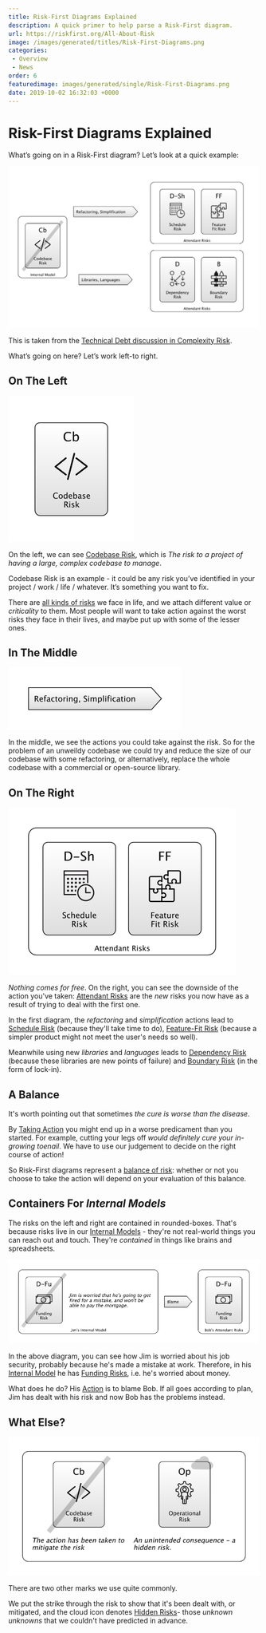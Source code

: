 ```yaml
---
title: Risk-First Diagrams Explained
description: A quick primer to help parse a Risk-First diagram. 
url: https://riskfirst.org/All-About-Risk
image: /images/generated/titles/Risk-First-Diagrams.png
categories: 
 - Overview
 - News
order: 6
featuredimage: images/generated/single/Risk-First-Diagrams.png
date: 2019-10-02 16:32:03 +0000
---
```



# Risk-First Diagrams Explained

What’s going on in a Risk-First diagram?    Let’s look at a quick example:

![Complexity Risk and some mitigations](images/generated/risks/complexity/complexity-risk2.png)

This is taken from the [Technical Debt discussion in Complexity Risk](Complexity-Risk.md#technical-debt).

What’s going on here?  Let’s work left-to right.

## On The Left

![Codebase Risk](images/generated/summary/risk.png)

On the left, we can see [Codebase Risk](Complexity-Risk.md#codebase-risk), which is _The risk to a project of having a large, complex codebase to manage_.

Codebase Risk is an example - it could be any risk you’ve identified in your project / work / life / whatever.  It’s something you want to fix.

There are [all kinds of risks](Risk-Landscape.md) we face in life, and we attach different value or _criticality_ to them.  Most people will want to take action against the worst risks they face in their lives, and maybe put up with some of the lesser ones.

## In The Middle

![Refactoring](images/generated/summary/action.png)

In the middle, we see the actions you could take against the risk.  So for the problem of an unweildy codebase we could try and reduce the size of our codebase with some refactoring, or alternatively,  replace the whole codebase with a commercial or open-source library.  

## On The Right

![Refactoring](images/generated/summary/attendant-risks.png)

_Nothing comes for free_.  On the right, you can see the downside of the action you've taken:  [Attendant Risks](Glossary.md#attendant-risk) are the _new_ risks you now have as a result of trying to deal with the first one.

In the first diagram, the _refactoring_ and _simplification_ actions lead to [Schedule Risk](Scarcity-Risk.md#schedule-risk) (because they'll take time to do), [Feature-Fit Risk](Feature-Risk.md#feature-fit-risk) (because a simpler product might not meet the user's needs so well).

Meanwhile using new _libraries_ and _languages_ leads to [Dependency Risk](Dependency-Risk.md) (because these libraries are new points of failure) and [Boundary Risk](Boundary-Risk.md) (in the form of lock-in).

## A Balance

It's worth pointing out that sometimes _the cure is worse than the disease_.  

By [Taking Action](Glossary.md#taking-action) you might end up in a worse predicament than you started.  For example, cutting your legs off _would definitely cure your in-growing toenail_.  We have to use our judgement to decide on the right course of action!

So Risk-First diagrams represent a [balance of risk](Glossary.md#balance-of-risk): whether or not you choose to take the action will depend on your evaluation of this balance.

## Containers For _Internal Models_

The risks on the left and right are contained in rounded-boxes.  That's because risks live in our [Internal Models](Glossary.md#internal-model) - they're not real-world things you can reach out and touch.  They're _contained_ in things like brains and spreadsheets.  

![Blame Game](images/generated/summary/blame.png)

In the above diagram, you can see how Jim is worried about his job security, probably because he's made a mistake at work.  Therefore, in his [Internal Model](Glossary.md#internal-model) he has [Funding Risks](Scarcity-Risk.md#funding-risk), i.e. he's worried about money.

What does he do?  His [Action](Glossary.md#taking-action) is to blame Bob.  If all goes according to plan, Jim has dealt with his risk and now Bob has the problems instead.

## What Else?

![Mitigated and Hidden](images/generated/summary/hidden-mitigated.png)

There are two other marks we use quite commonly.  

We put the strike through the risk to show that it's been dealt with, or mitigated, and the cloud icon denotes [Hidden Risks](Glossary.md#hidden-risk)- those _unknown unknowns_ that we couldn't have predicted in advance.

